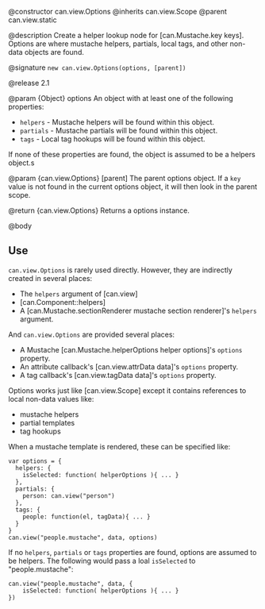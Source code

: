 @constructor can.view.Options
@inherits can.view.Scope
@parent can.view.static


@description Create a helper lookup node 
for [can.Mustache.key keys].  Options are where mustache helpers,
partials, local tags, and other non-data objects are found.

@signature `new can.view.Options(options, [parent])`

@release 2.1


@param {Object} options An object with at least one of the following properties:

 - `helpers` - Mustache helpers will be found within this object.
 - `partials` - Mustache partials will be found within this object.
 - `tags` - Local tag hookups will be found within this object.

If none of these properties are found, the object is assumed to be a 
helpers object.s


@param {can.view.Options} [parent] The parent options object. If a `key` value
is not found in the current options object, it will then look in the parent
scope.

@return {can.view.Options} Returns a options instance.

@body

## Use

`can.view.Options` is rarely used directly. However, they are indirectly created in several places:

 - The `helpers` argument of [can.view]
 - [can.Component::helpers]
 - A [can.Mustache.sectionRenderer mustache section renderer]'s `helpers` argument.
 
And `can.view.Options` are provided several places:

 - A Mustache [can.Mustache.helperOptions helper options]'s `options` property.
 - An attribute callback's [can.view.attrData data]'s `options` property.
 - A tag callback's [can.view.tagData data]'s `options` property.
 
 Options works just like [can.view.Scope] except it contains references to local non-data values like:

 - mustache helpers
 - partial templates
 - tag hookups

When a mustache template is rendered, these can be specified like:


    var options = {
      helpers: {
        isSelected: function( helperOptions ){ ... }
      },
      partials: {
        person: can.view("person")
      },
      tags: {
        people: function(el, tagData){ ... }
      }
    }
    can.view("people.mustache", data, options)

If no `helpers`, `partials` or `tags` properties are found, options are assumed to be 
helpers.  The following would pass a loal `isSelected` to "people.mustache":

    can.view("people.mustache", data, {
        isSelected: function( helperOptions ){ ... }
    })


